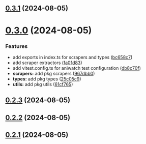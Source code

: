 ## [0.3.1](https://github.com/ghoshRitesh12/aniwatch/compare/v0.3.0...v0.3.1) (2024-08-05)



# [0.3.0](https://github.com/ghoshRitesh12/aniwatch/compare/v0.2.3...v0.3.0) (2024-08-05)


### Features

* add exports in index.ts for scrapers and types ([bc658c7](https://github.com/ghoshRitesh12/aniwatch/commit/bc658c70866ad61d3ff068ebe2b7b435d80686a7))
* add scraper extractors ([fa01d83](https://github.com/ghoshRitesh12/aniwatch/commit/fa01d83031486272924ed86ea99b533648569c70))
* add vitest.config.ts for aniwatch test configuration ([db8c70f](https://github.com/ghoshRitesh12/aniwatch/commit/db8c70feb273694201de462390be44493ed88faf))
* **scrapers:** add pkg scrapers ([967dbb0](https://github.com/ghoshRitesh12/aniwatch/commit/967dbb0970dfbd04be63be012cf52e3e3ced4ce7))
* **types:** add pkg types ([25c05c9](https://github.com/ghoshRitesh12/aniwatch/commit/25c05c99709d4b0747df78a77c19e173a98816f4))
* **utils:** add pkg utils ([61cf765](https://github.com/ghoshRitesh12/aniwatch/commit/61cf765d51220d8eafebc5ce11bbf0981f788988))



## [0.2.3](https://github.com/ghoshRitesh12/aniwatch/compare/v0.2.2...v0.2.3) (2024-08-05)



## [0.2.2](https://github.com/ghoshRitesh12/aniwatch/compare/v0.2.1...v0.2.2) (2024-08-05)



## [0.2.1](https://github.com/ghoshRitesh12/aniwatch/compare/v0.2.0...v0.2.1) (2024-08-05)



